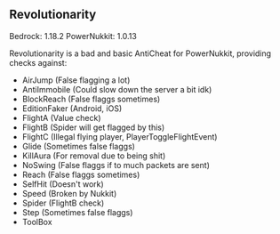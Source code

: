 Revolutionarity
-

Bedrock: 1.18.2
PowerNukkit: 1.0.13

Revolutionarity is a bad and basic AntiCheat for PowerNukkit, providing checks against:
- AirJump (False flagging a lot)
- AntiImmobile (Could slow down the server a bit idk)
- BlockReach (False flaggs sometimes)
- EditionFaker (Android, iOS)
- FlightA (Value check)
- FlightB (Spider will get flagged by this)
- FlightC (Illegal flying player, PlayerToggleFlightEvent)
- Glide (Sometimes false flaggs)
- KillAura (For removal due to being shit)
- NoSwing (False flaggs if to much packets are sent)
- Reach (False flaggs sometimes)
- SelfHit (Doesn't work)
- Speed (Broken by Nukkit)
- Spider (FlightB check)
- Step (Sometimes false flaggs)
- ToolBox
